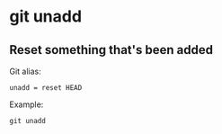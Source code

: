 # git unadd

## Reset something that's been added

Git alias:

```git
unadd = reset HEAD
```

Example:

```shell
git unadd
```
